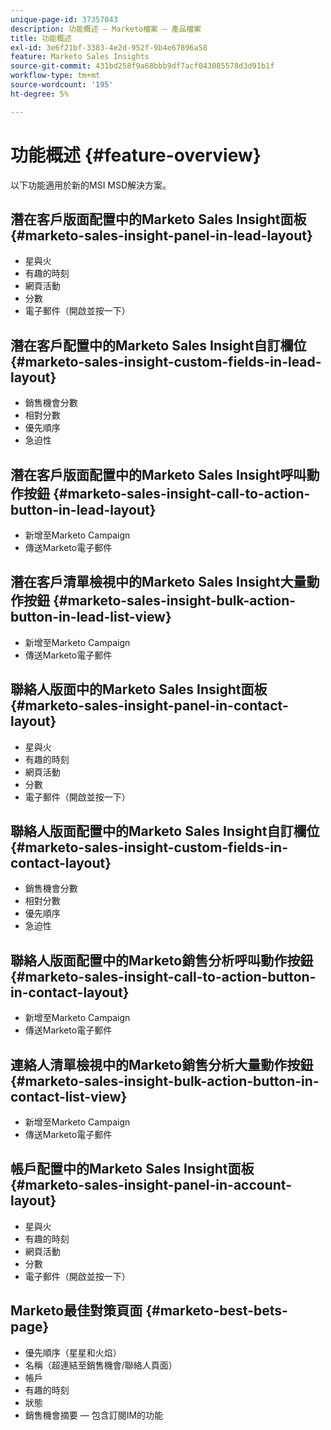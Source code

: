 ```yaml
---
unique-page-id: 37357043
description: 功能概述 — Marketo檔案 — 產品檔案
title: 功能概述
exl-id: 3e6f21bf-3383-4e2d-952f-9b4e67896a58
feature: Marketo Sales Insights
source-git-commit: 431bd258f9a68bbb9df7acf043085578d3d91b1f
workflow-type: tm+mt
source-wordcount: '195'
ht-degree: 5%

---
```


# 功能概述 {#feature-overview}

以下功能適用於新的MSI MSD解決方案。

## 潛在客戶版面配置中的Marketo Sales Insight面板  {#marketo-sales-insight-panel-in-lead-layout}

* 星與火
* 有趣的時刻
* 網頁活動
* 分數
* 電子郵件（開啟並按一下）

## 潛在客戶配置中的Marketo Sales Insight自訂欄位  {#marketo-sales-insight-custom-fields-in-lead-layout}

* 銷售機會分數
* 相對分數
* 優先順序
* 急迫性

## 潛在客戶版面配置中的Marketo Sales Insight呼叫動作按鈕  {#marketo-sales-insight-call-to-action-button-in-lead-layout}

* 新增至Marketo Campaign
* 傳送Marketo電子郵件

## 潛在客戶清單檢視中的Marketo Sales Insight大量動作按鈕  {#marketo-sales-insight-bulk-action-button-in-lead-list-view}

* 新增至Marketo Campaign
* 傳送Marketo電子郵件

## 聯絡人版面中的Marketo Sales Insight面板  {#marketo-sales-insight-panel-in-contact-layout}

* 星與火
* 有趣的時刻
* 網頁活動
* 分數
* 電子郵件（開啟並按一下）

## 聯絡人版面配置中的Marketo Sales Insight自訂欄位  {#marketo-sales-insight-custom-fields-in-contact-layout}

* 銷售機會分數
* 相對分數
* 優先順序
* 急迫性

## 聯絡人版面配置中的Marketo銷售分析呼叫動作按鈕  {#marketo-sales-insight-call-to-action-button-in-contact-layout}

* 新增至Marketo Campaign
* 傳送Marketo電子郵件

## 連絡人清單檢視中的Marketo銷售分析大量動作按鈕  {#marketo-sales-insight-bulk-action-button-in-contact-list-view}

* 新增至Marketo Campaign
* 傳送Marketo電子郵件

## 帳戶配置中的Marketo Sales Insight面板 {#marketo-sales-insight-panel-in-account-layout}

* 星與火
* 有趣的時刻
* 網頁活動
* 分數
* 電子郵件（開啟並按一下）

## Marketo最佳對策頁面 {#marketo-best-bets-page}

* 優先順序（星星和火焰）
* 名稱（超連結至銷售機會/聯絡人頁面）
* 帳戶
* 有趣的時刻
* 狀態
* 銷售機會摘要 — 包含訂閱IM的功能

